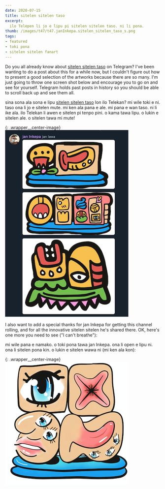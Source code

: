 ```yaml
---
date: 2020-07-15
title: sitelen sitelen taso
excerpt:
  ilo Telepen li jo e lipu pi sitelen sitelen taso. ni li pona.
thumb: /images/t47/t47.janInkepa.sitelen_sitelen_taso_s.png
tags:
- featured
- toki pona
- sitelen sitelen fanart
---
```


Do you all already know about [sitelen sitelen taso](https://t.me/sitelensitelentaso) on Telegram? I've been wanting to do a post about this for a while now, but I couldn't figure out how to present a good selection of the artworks because there are so many. I'm just going to throw one screen shot below and encourage you to go on and see for yourself.  Telegram holds past posts in history so you should be able to scroll back up and see them all.

sina sona ala sona e lipu [sitelen sitelen taso](https://t.me/sitelensitelentaso) lon ilo Telekan? mi wile toki e ni. taso ona li jo e sitelen mute. mi ken ala pana e ale. mi pana e wan taso. ni li ike ala. ilo Telekan li awen e sitelen pi tenpo pini. o kama tawa lipu. o lukin e sitelen ale. o sitelen tawa mi mute!

{: .wrapper__center-image}
![mi toki ala kon](/images/t47/t47.janInkepa.sitelen_sitelen_taso_l.png)

I also want to add a special thanks for jan Inkepa for getting this channel rolling, and for all the innovative sitelen sitelen he's shared there. OK, here's one more you need to see ("I can't breathe"):

mi wile pana e namako. o toki pona tawa jan Inkepa. ona li open e lipu ni. ona li sitelen pona kin. o lukin e sitelen wawa ni (mi ken ala kon):

{: .wrapper__center-image}
![mi ken ala kon](/images/t47/t47.janInkepa.mi_ken_ala_kon_l.png)
